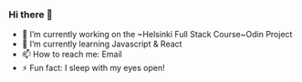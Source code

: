 ### Hi there 👋
- 🔭 I’m currently working on the ~Helsinki Full Stack Course~Odin Project
- 🌱 I’m currently learning Javascript & React
- 📫 How to reach me: Email
- ⚡ Fun fact: I sleep with my eyes open!
<!--
**dinningway/dinningway** is a ✨ _special_ ✨ repository because its `README.md` (this file) appears on your GitHub profile.

Here are some ideas to get you started:

- 🔭 I’m currently working on ...
- 🌱 I’m currently learning ...
- 👯 I’m looking to collaborate on ...
- 🤔 I’m looking for help with ...
- 💬 Ask me about ...
- 📫 How to reach me: ...
- 😄 Pronouns: ...
- ⚡ Fun fact: ...
-->
